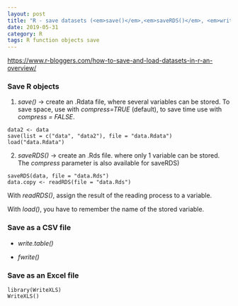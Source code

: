 ```yaml
---
layout: post
title: "R - save datasets (<em>save()</em>,<em>saveRDS()</em>, <em>write.table()</em>, <em>WriteXLS()</em>)"
date: 2019-05-31
category: R
tags: R function objects save
---
```



https://www.r-bloggers.com/how-to-save-and-load-datasets-in-r-an-overview/


### Save R objects

1. <em>save()</em> -> create an .Rdata file, where several variables can be stored. 
To save space, use with <em>compress=TRUE</em> (default), to save time use with <em>compress = FALSE</em>.

```
data2 <- data
save(list = c("data", "data2"), file = "data.Rdata")
load("data.Rdata")
```

2. <em>saveRDS()</em> -> create an .Rds file. where only 1 variable can be stored.
The <em> compress</em> parameter is also available for saveRDS)

```
saveRDS(data, file = "data.Rds")
data.copy <- readRDS(file = "data.Rds")
```

With <em>readRDS()</em>, assign the result of the reading process to a variable.

With <em>load()</em>, you have to remember the name of the stored variable.


### Save as a CSV file

- <em>write.table()</em>

- <em>fwrite()</em>




### Save as an Excel file

```
library(WriteXLS)
WriteXLS()
```
